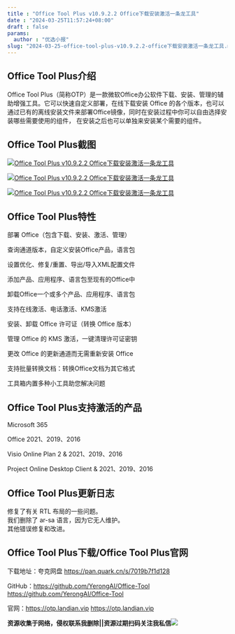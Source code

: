 ```yaml
---
title : "Office Tool Plus v10.9.2.2 Office下载安装激活一条龙工具"
date : "2024-03-25T11:57:24+08:00"
draft : false
params:
  author : "优选小报"
slug: "2024-03-25-office-tool-plus-v10.9.2.2-office下载安装激活一条龙工具.md"
---
```


## Office Tool Plus介绍

Office Tool Plus（简称OTP）是一款微软Office办公软件下载、安装、管理的辅助增强工具。它可以快速自定义部署，在线下载安装 Office
的各个版本，也可以通过已有的离线安装文件来部署Office镜像，同时在安装过程中你可以自由选择安装哪些需要使用的组件，
在安装之后也可以单独来安装某个需要的组件。

## Office Tool Plus截图

[![Office Tool Plus v10.9.2.2
Office下载安装激活一条龙工具](//img7-1.zhekoulieshou.com/mmbiz_jpg/iaHBVewvSIbAjcr9g6TlCXSfiaDqkbzuEzW7ByibQ04GRW3wl8Z8icX0bR8OYCcfWc0wsGatgdsib3IwJ5Ib5a9SdCQ/0)](//img7-1.zhekoulieshou.com/mmbiz_jpg/iaHBVewvSIbAjcr9g6TlCXSfiaDqkbzuEzW7ByibQ04GRW3wl8Z8icX0bR8OYCcfWc0wsGatgdsib3IwJ5Ib5a9SdCQ/0)

[![Office Tool Plus v10.9.2.2
Office下载安装激活一条龙工具](//img7-1.zhekoulieshou.com/mmbiz_jpg/iaHBVewvSIbAjcr9g6TlCXSfiaDqkbzuEzGDTZEZwtLcCo3apRekw0Aq0ER86EoNOMy89lhTMSFllbocnq89VCCw/0)](//img7-1.zhekoulieshou.com/mmbiz_jpg/iaHBVewvSIbAjcr9g6TlCXSfiaDqkbzuEzGDTZEZwtLcCo3apRekw0Aq0ER86EoNOMy89lhTMSFllbocnq89VCCw/0)

[![Office Tool Plus v10.9.2.2
Office下载安装激活一条龙工具](//img7-1.zhekoulieshou.com/mmbiz_jpg/iaHBVewvSIbAjcr9g6TlCXSfiaDqkbzuEzxibVds2QvpYFbwe7GIY3478vowK0h99PicMicRUWTEeK0YhMltQhW764Q/0)](//img7-1.zhekoulieshou.com/mmbiz_jpg/iaHBVewvSIbAjcr9g6TlCXSfiaDqkbzuEzxibVds2QvpYFbwe7GIY3478vowK0h99PicMicRUWTEeK0YhMltQhW764Q/0)

## Office Tool Plus特性

部署 Office（包含下载、安装、激活、管理）

查询通道版本，自定义安装Office产品，语言包

设置优化、修复/重置、导出/导入XML配置文件

添加产品、应用程序、语言包至现有的Office中

卸载Office一个或多个产品、应用程序、语言包

支持在线激活、电话激活、KMS激活

安装、卸载 Office 许可证（转换 Office 版本）

管理 Office 的 KMS 激活，一键清理许可证密钥

更改 Office 的更新通道而无需重新安装 Office

支持批量转换文档：转换Office文档为其它格式

工具箱内置多种小工具助您解决问题

## Office Tool Plus支持激活的产品

Microsoft 365

Office 2021、2019、2016

Visio Online Plan 2 & 2021、2019、2016

Project Online Desktop Client & 2021、2019、2016

## Office Tool Plus更新日志

修复了有关 RTL 布局的一些问题。  
我们删除了 ar-sa 语言，因为它无人维护。  
其他错误修复和改进。

## Office Tool Plus下载/Office Tool Plus官网

下载地址：夸克网盘 https://pan.quark.cn/s/7019b7f1d128

GitHub：https://github.com/YerongAI/Office-Tool
https://github.com/YerongAI/Office-Tool

官网：https://otp.landian.vip https://otp.landian.vip

**资源收集于网络，侵权联系我删除||资源过期扫码关注我私信**![](//img7-1.zhekoulieshou.com/mmbiz_jpg/iaHBVewvSIbAjcr9g6TlCXSfiaDqkbzuEzp207hVzPqT4YGQOAazQ1KNHCeACbia5Lzq4Ckwibe48iar1q7lgVP1o3w/640?wx_fmt=jpeg&from=appmsg)


